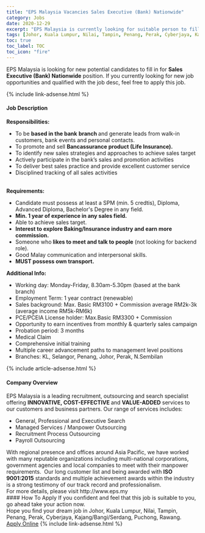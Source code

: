 ```yaml
---
title: "EPS Malaysia Vacancies Sales Executive (Bank) Nationwide" 
category: Jobs 
date: 2020-12-29 
excerpt: "EPS Malaysia is currently looking for suitable person to fill in the Sales Executive (Bank) Nationwide which positioned at Johor, Kuala Lumpur, Nilai, Tampin, Penang, Perak, Cyberjaya, Kajang/Bangi/Serdang, Puchong, Rawang" 
tags: [Johor, Kuala Lumpur, Nilai, Tampin, Penang, Perak, Cyberjaya, Kajang/Bangi/Serdang, Puchong, Rawang] 
toc: true 
toc_label: TOC 
toc_icon: "fire" 
--- 
```


<p>EPS Malaysia is looking for new potential candidates to fill in for <b>Sales Executive (Bank) Nationwide</b> position. If you currently looking for new job opportunities and qualified with the job desc, feel free to apply this job.
</p>{% include link-adsense.html %} 
<div><div><div><h4>Job Description</h4></div></div><div><div><span><div><div><div><strong>Responsibilities:</strong></div><ul><li>To be <strong>based in the bank</strong>&#160;<strong>branch </strong>and generate leads from walk-in customers, bank events and personal contacts.</li><li>To promote and sell <strong>Bancassurance product (Life Insurance).</strong></li><li>To identify new sales strategies and approaches to achieve sales target</li><li>Actively participate in the bank&#8217;s sales and promotion activities</li><li>To deliver best sales practice and provide excellent customer service</li><li>Disciplined tracking of all sales activities</li></ul><div><br><strong>Requirements:</strong></div><ul><li>Candidate must possess at least a SPM (min. 5 credtis), Diploma, Advanced Diploma, Bachelor's Degree in any field.</li><li><strong>Min. 1 year of experience in any sales field.</strong></li><li>Able to achieve sales target.</li><li><strong>Interest to explore Baking/Insurance industry and earn more commission.</strong></li><li>Someone who<strong> likes to meet and talk to people</strong>&#160;(not looking for backend role).</li><li>Good Malay communication and interpersonal skills.</li><li><strong>MUST possess own transport.</strong></li></ul></div><div><strong>Additional Info:</strong></div><ul><li>Working day: Monday-Friday, 8.30am-5.30pm (based at the bank branch)</li><li>Employment Term: 1 year contract (renewable)</li><li>Sales background: Max. Basic RM3100 + Commission average RM2k-3k (average income RM5k-RM6k)</li><li>PCE/PCEIA License holder: Max.Basic RM3300 + Commission</li><li>Opportunity to earn incentives from monthly &amp; quarterly sales campaign</li><li>Probation period: 3 months</li><li>Medical Claim</li><li>Comprehensive initial training</li><li>Multiple career advancement paths to management level positions</li><li>Branches:&#160;KL, Selangor, Penang, Johor, Perak, N.Sembilan</li></ul></div></span></div></div></div> 
{% include article-adsense.html %} 
<div><div><div><h4>Company Overview</h4></div></div><div><div><span><div><div><div>EPS Malaysia is a leading recruitment, outsourcing and search specialist offering <strong>INNOVATIVE, COST-EFFECTIVE </strong>and <strong>VALUE-ADDED</strong> services to our customers and business partners. Our range of services includes:</div><ul><li>General, Professional and Executive Search</li><li>Managed Services / Manpower Outsourcing</li><li>Recruitment Process Outsourcing</li><li>Payroll Outsourcing</li></ul><div>With regional presence and offices around Asia Pacific, we have worked with many reputable organizations including multi-national corporations, government agencies and local companies to meet with their manpower requirements.&#160; Our long customer list and being awarded with <strong>ISO 9001:2015</strong> standards and multiple achievement awards within the industry is a strong testimony of our track record and professionalism.</div><div>For more details, please visit http://www.eps.my</div></div></div></span></div></div></div> 
#### How To Apply 
If you confident and feel that this job is suitable to you, go ahead take your action now. <br/> 
Hope you find your dream job in Johor, Kuala Lumpur, Nilai, Tampin, Penang, Perak, Cyberjaya, Kajang/Bangi/Serdang, Puchong, Rawang. <br/> 
<a href="https://www.jobstreet.com.my/en/job/sales-executive-bank-nationwide-4452642?jobId=jobstreet-my-job-4452642&sectionRank=13&token=0~204dcede-464e-44b7-a4f4-811de02fee68&fr=SRP%20View%20In%20New%20Ta" class="btn btn--info" target="_blank" rel="nofollow noopenner">Apply Online</a> 
{% include link-adsense.html %} 